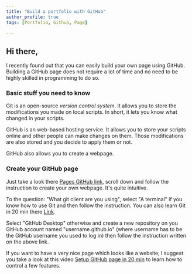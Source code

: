 ```yaml
---
title: "Build a portfolio with GitHub"
author_profile: true
tags: [Portfolio, Github, Page]

---
```


## Hi there,

I recently found out that you can easily build your own page using GitHub.
Building a GitHub page does not require a lot of time and no need to be highly skilled in programming to do so.


### Basic stuff you need to know

Git is an open-source *version control system*. It allows you to store the modifications you made on local scripts. In short, it lets you know what changed in your scripts.

GitHub is an web-based hosting service. It allows you to store your scripts online and other people can make changes on them. Those modifications are also stored and you decide to apply them or not.

GitHub also allows you to create a webpage.

### Create your GitHub page

Just take a look there [Pages GitHub link](https://pages.github.com),
scroll down and follow the instruction to create your own webpage. It's quite intuitive.


To the question: "What git client are you using", select "A terminal" if you know how to use Git and then follow the instruction. You can also learn Git in 20 min there [Link](https://www.youtube.com/watch?v=Y9XZQO1n_7c).

Select "GitHub Desktop" otherwise and create a new repository on you GitHub account named "username.github.io" (where username has to be the GitHub username you used to log in) then follow the instruction written on the above link.

If you want to have a very nice page which looks like a website, I suggest you take a look at this video [Setup GitHub page in 20 min](https://www.youtube.com/watch?v=qWrcgHwSG8M) to learn how to control a few features.
